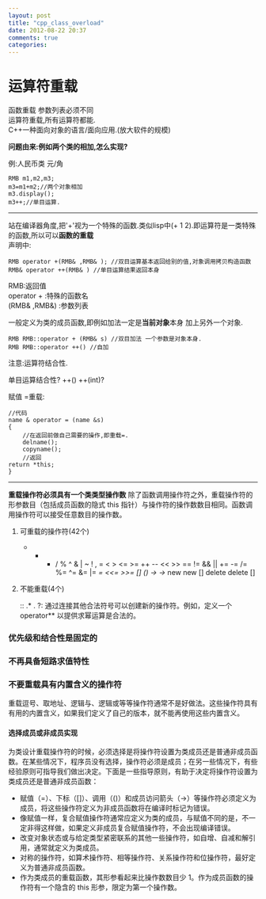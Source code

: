 ```yaml
---
layout: post
title: "cpp_class_overload"
date: 2012-08-22 20:37
comments: true
categories: 
---
```

# 运算符重载
函数重载 参数列表必须不同<br>
运算符重载,所有运算符都能.<br>
C++一种面向对象的语言/面向应用.(放大软件的规模)

**问题由来:例如两个类的相加,怎么实现?**

例:人民币类 元/角

	RMB m1,m2,m3;
	m3=m1+m2;//两个对象相加
	m3.display();
	m3++;//单目运算.
<!-- more -->
****
站在编译器角度,把'+'视为一个特殊的函数.类似lisp中(+ 1 2).即运算符是一类特殊的函数,所以可以**函数的重载**<br>
声明中:

	RMB operator +(RMB& ,RMB& ); //双目运算基本返回给别的值,对象调用拷贝构造函数
	RMB& operator ++(RMB& ) //单目运算结果返回本身
RMB:返回值<br>
operator + :特殊的函数名 <br>
(RMB& ,RMB&) :参数列表<br>

一般定义为类的成员函数,即例如加法一定是**当前对象**本身 加上另外一个对象.

	RMB RMB::operator + (RMB& s) //双目加法 一个参数是对象本身.
	RMB RMB::operator ++() //自加 
注意:运算符结合性.

单目运算结合性? ++() ++(int)?

赋值 =重载:

	//代码
	name & operator = (name &s)
	{
		//在返回前做自己需要的操作,即重载=.
		delname();
		copyname();
		//返回
	return *this;
	}
----
**重载操作符必须具有一个类类型操作数** 
除了函数调用操作符之外，重载操作符的形参数目（包括成员函数的隐式 this 指针）与操作符的操作数数目相同。函数调用操作符可以接受任意数目的操作数。 
1.  可重载的操作符(42个)

	+ - * / % ^ & | ~ ! , = < > <= >= ++ --
 	<< >> == != && || += -= /= %= ^= &= |= 
	*= <<= >>= [] () -> ->* new new [] delete delete [] 
2. 不能重载(4个)

	::    .*   .    ?: 
通过连接其他合法符号可以创建新的操作符。例如，定义一个 operator** 以提供求幂运算是合法的。

### 优先级和结合性是固定的
### 不再具备短路求值特性
### 不要重载具有内置含义的操作符
 重载逗号、取地址、逻辑与、逻辑或等等操作符通常不是好做法。这些操作符具有有用的内置含义，如果我们定义了自己的版本，就不能再使用这些内置含义。 
#### 选择成员或非成员实现
为类设计重载操作符的时候，必须选择是将操作符设置为类成员还是普通非成员函数。在某些情况下，程序员没有选择，操作符必须是成员；在另一些情况下，有些经验原则可指导我们做出决定。下面是一些指导原则，有助于决定将操作符设置为类成员还是普通非成员函数：

* 赋值（=）、下标（[]）、调用（()）和成员访问箭头（->）等操作符必须定义为成员，将这些操作符定义为非成员函数将在编译时标记为错误。 
* 像赋值一样，复合赋值操作符通常应定义为类的成员，与赋值不同的是，不一定非得这样做，如果定义非成员复合赋值操作符，不会出现编译错误。 
* 改变对象状态或与给定类型紧密联系的其他一些操作符，如自增、自减和解引用，通常就定义为类成员。 
* 对称的操作符，如算术操作符、相等操作符、关系操作符和位操作符，最好定义为普通非成员函数。 
* 作为类成员的重载函数，其形参看起来比操作数数目少 1。作为成员函数的操作符有一个隐含的 this 形参，限定为第一个操作数。











